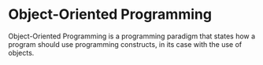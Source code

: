 Object-Oriented Programming
===========================

Object-Oriented Programming is a programming paradigm that states how a program should use programming constructs, in its case with the use of objects.
